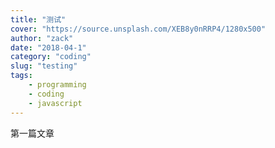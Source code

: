 ```yaml
---
title: "测试"
cover: "https://source.unsplash.com/XEB8y0nRRP4/1280x500"
author: "zack"
date: "2018-04-1"
category: "coding"
slug: "testing"
tags:
    - programming
    - coding
    - javascript
---
```

第一篇文章
